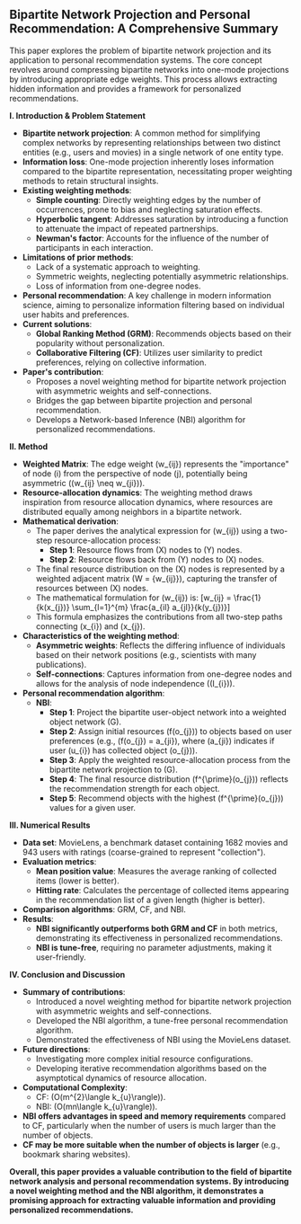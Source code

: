 ## Bipartite Network Projection and Personal Recommendation: A Comprehensive Summary

This paper explores the problem of bipartite network projection and its application to personal recommendation systems. The core concept revolves around compressing bipartite networks into one-mode projections by introducing appropriate edge weights. This process allows extracting hidden information and provides a framework for personalized recommendations.

**I. Introduction & Problem Statement**

- **Bipartite network projection**: A common method for simplifying complex networks by representing relationships between two distinct entities (e.g., users and movies) in a single network of one entity type.
- **Information loss**:  One-mode projection inherently loses information compared to the bipartite representation, necessitating proper weighting methods to retain structural insights.
- **Existing weighting methods**:
    - **Simple counting**:  Directly weighting edges by the number of occurrences, prone to bias and neglecting saturation effects.
    - **Hyperbolic tangent**:  Addresses saturation by introducing a function to attenuate the impact of repeated partnerships.
    - **Newman's factor**:  Accounts for the influence of the number of participants in each interaction.
- **Limitations of prior methods**:
    - Lack of a systematic approach to weighting.
    - Symmetric weights, neglecting potentially asymmetric relationships.
    - Loss of information from one-degree nodes.
- **Personal recommendation**: A key challenge in modern information science, aiming to personalize information filtering based on individual user habits and preferences.
- **Current solutions**:
    - **Global Ranking Method (GRM)**: Recommends objects based on their popularity without personalization.
    - **Collaborative Filtering (CF)**:  Utilizes user similarity to predict preferences, relying on collective information.
- **Paper's contribution**:
    - Proposes a novel weighting method for bipartite network projection with asymmetric weights and self-connections.
    - Bridges the gap between bipartite projection and personal recommendation.
    - Develops a Network-based Inference (NBI) algorithm for personalized recommendations.

**II. Method**

- **Weighted Matrix**:  The edge weight \(w_{ij}\) represents the "importance" of node \(i\) from the perspective of node \(j\), potentially being asymmetric (\(w_{ij} \neq w_{ji}\)).
- **Resource-allocation dynamics**: The weighting method draws inspiration from resource allocation dynamics, where resources are distributed equally among neighbors in a bipartite network.
- **Mathematical derivation**:
    - The paper derives the analytical expression for \(w_{ij}\) using a two-step resource-allocation process:
        - **Step 1**: Resource flows from \(X\) nodes to \(Y\) nodes.
        - **Step 2**: Resource flows back from \(Y\) nodes to \(X\) nodes.
    - The final resource distribution on the \(X\) nodes is represented by a weighted adjacent matrix \(W = \{w_{ij}\}\), capturing the transfer of resources between \(X\) nodes.
    - The mathematical formulation for \(w_{ij}\) is:
        \[w_{ij} = \frac{1}{k(x_{j})} \sum_{l=1}^{m} \frac{a_{il} a_{jl}}{k(y_{j})}\]
    - This formula emphasizes the contributions from all two-step paths connecting \(x_{i}\) and \(x_{j}\).
- **Characteristics of the weighting method**:
    - **Asymmetric weights**: Reflects the differing influence of individuals based on their network positions (e.g., scientists with many publications).
    - **Self-connections**:  Captures information from one-degree nodes and allows for the analysis of node independence (\(I_{i}\)).
- **Personal recommendation algorithm**:
    - **NBI**:
        - **Step 1**: Project the bipartite user-object network into a weighted object network \(G\).
        - **Step 2**: Assign initial resources \(f(o_{j})\) to objects based on user preferences (e.g., \(f(o_{j}) = a_{ji}\), where \(a_{ji}\) indicates if user \(u_{i}\) has collected object \(o_{j}\)).
        - **Step 3**: Apply the weighted resource-allocation process from the bipartite network projection to \(G\).
        - **Step 4**:  The final resource distribution \(f^{\prime}(o_{j})\) reflects the recommendation strength for each object.
        - **Step 5**: Recommend objects with the highest \(f^{\prime}(o_{j})\) values for a given user.

**III. Numerical Results**

- **Data set**: MovieLens, a benchmark dataset containing 1682 movies and 943 users with ratings (coarse-grained to represent "collection").
- **Evaluation metrics**:
    - **Mean position value**:  Measures the average ranking of collected items (lower is better).
    - **Hitting rate**:  Calculates the percentage of collected items appearing in the recommendation list of a given length (higher is better).
- **Comparison algorithms**: GRM, CF, and NBI.
- **Results**:
    - **NBI significantly outperforms both GRM and CF** in both metrics, demonstrating its effectiveness in personalized recommendations.
    - **NBI is tune-free**, requiring no parameter adjustments, making it user-friendly.

**IV. Conclusion and Discussion**

- **Summary of contributions**:
    - Introduced a novel weighting method for bipartite network projection with asymmetric weights and self-connections.
    - Developed the NBI algorithm, a tune-free personal recommendation algorithm.
    - Demonstrated the effectiveness of NBI using the MovieLens dataset.
- **Future directions**:
    - Investigating more complex initial resource configurations.
    - Developing iterative recommendation algorithms based on the asymptotical dynamics of resource allocation.
- **Computational Complexity**:
    - CF: \(O(m^{2}\langle k_{u}\rangle)\).
    - NBI: \(O(mn\langle k_{u}\rangle)\).
- **NBI offers advantages in speed and memory requirements** compared to CF, particularly when the number of users is much larger than the number of objects.
- **CF may be more suitable when the number of objects is larger** (e.g., bookmark sharing websites).

**Overall, this paper provides a valuable contribution to the field of bipartite network analysis and personal recommendation systems. By introducing a novel weighting method and the NBI algorithm, it demonstrates a promising approach for extracting valuable information and providing personalized recommendations.**
